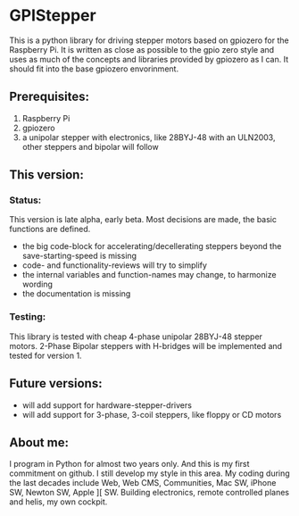 # GPIStepper

This is a python library for driving stepper motors based on gpiozero for the Raspberry Pi. It is written as close as possible to the gpio zero style and uses as much of the concepts and libraries provided by gpiozero as I can. It should fit into the base gpiozero envorinment.

## Prerequisites:
1. Raspberry Pi
2. gpiozero
3. a unipolar stepper with electronics, like 28BYJ-48 with an ULN2003, other steppers and bipolar will follow

## This version:
### Status:
This version is late alpha, early beta. Most decisions are made, the basic functions are defined.
- the big code-block for accelerating/decellerating steppers beyond the save-starting-speed is missing
- code- and functionality-reviews will try to simplify
- the internal variables and function-names may change, to harmonize wording
- the documentation is missing

### Testing:
This library is tested with cheap 4-phase unipolar 28BYJ-48 stepper motors. 2-Phase Bipolar steppers with H-bridges will be implemented and tested for version 1.

## Future versions:
- will add support for hardware-stepper-drivers
- will add support for 3-phase, 3-coil steppers, like floppy or CD motors

## About me:
I program in Python for almost two years only. And this is my first commitment on github. I still develop my style in this area. My coding during the last decades include Web, Web CMS, Communities, Mac SW, iPhone SW, Newton SW, Apple ]\[ SW. Building electronics, remote controlled planes and helis, my own cockpit.
